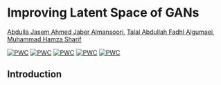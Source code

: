 # Improving Latent Space of GANs

[Abdulla Jasem Ahmed Jaber Almansoori](https://github.com/zeligism/), [Talal Abdullah Fadhl Algumaei](https://github.com/), [Muhammad Hamza Sharif](https://github.com/Sharifmhamza/)

[![PWC](https://img.shields.io/badge/State--of--the--Art-Self--supervised--Learning%3A%20Generative%20or%20Contrastive-green?style=flat&logo=flat)](https://arxiv.org/abs/2006.08218)
[![PWC](https://img.shields.io/badge/State--of--the--Art-Auto--Encoding%20Variational%20Bayes-green?style=flat&logo=flat)](https://arxiv.org/abs/1312.6114)
[![PWC](https://img.shields.io/badge/State--of--the--Art-Generative%20Adversarial%20Network-green?style=flat&logo=flat)](https://paperswithcode.com/paper/generative-adversarial-networks)
[![PWC](https://img.shields.io/badge/State--of--the--Art-Info--Gan-green?style=flat&logo=flat)](https://paperswithcode.com/method/infogan)
[![PWC](https://img.shields.io/badge/State--of--the--Art-Exploring--Simple--Siamese--Representation-green?style=plastic&logo=flat)](https://paperswithcode.com/paper/exploring-simple-siamese-representation)

## Introduction





